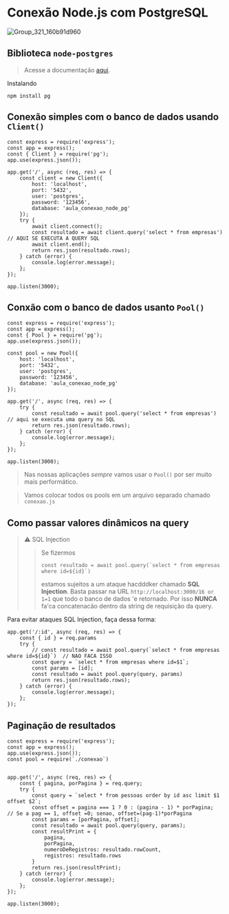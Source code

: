 # Conexão Node.js com PostgreSQL
![Group_321_160b91d960](https://github.com/anapppp/material-de-estudos-js-backend/assets/70073296/d6a5bdeb-0d4f-4194-b846-380675ea5c97)

## Biblioteca `node-postgres`

> Acesse a documentação [aqui](https://node-postgres.com/).

Instalando

```
npm install pg
```

## Conexão simples com o banco de dados usando `Client()`

```
const express = require('express');
const app = express();
const { Client } = require('pg');
app.use(express.json());

app.get('/', async (req, res) => {
    const client = new Client({
        host: 'localhost',
        port: '5432',
        user: 'postgres',
        password: '123456',
        database: 'aula_conexao_node_pg'
    });
    try {
        await client.connect();
        const resultado = await client.query('select * from empresas')    // AQUI SE EXECUTA A QUERY SQL
        await client.end();
        return res.json(resultado.rows);
    } catch (error) {
        console.log(error.message);
    };
});

app.listen(3000);
```


## Conxão com o banco de dados usanto `Pool()`

```
const express = require('express');
const app = express();
const { Pool } = require('pg');
app.use(express.json());

const pool = new Pool({
    host: 'localhost',
    port: '5432',
    user: 'postgres',
    password: '123456',
    database: 'aula_conexao_node_pg'
});

app.get('/', async (req, res) => {
    try {
        const resultado = await pool.query('select * from empresas')    // aqui se executa uma query no SQL
        return res.json(resultado.rows);
    } catch (error) {
        console.log(error.message);
    };
});

app.listen(3000);
```

> Nas nossas aplicações *sempre* vamos  usar o `Pool()` por ser muito mais performático.

> Vamos colocar todos os pools em um arquivo separado chamado `conexao.js`

## Como passar valores dinâmicos na query

> ⚠️ SQL Injection
>> Se fizermos 
>> ```
>> const resultado = await pool.query(`select * from empresas where id=${id}`)
>>```
>> estamos sujeitos a um ataque hacdddker chamado **SQL Injection**. Basta passar na URL `http://localhost:3000/16 or 1=1` que todo o banco de dados 'e retornado.
>> Por isso **NUNCA** fa'ca concatenacão dentro da string de requisição da query. 

Para evitar ataques SQL Injection, faça dessa forma:

```
app.get('/:id', async (req, res) => {
    const { id } = req.params
    try {
        // const resultado = await pool.query(`select * from empresas where id=${id}`)  // NAO FACA ISSO
        const query = `select * from empresas where id=$1`;
        const params = [id];
        const resultado = await pool.query(query, params)
        return res.json(resultado.rows);
    } catch (error) {
        console.log(error.message);
    };
});
```

## Paginação de resultados

```
const express = require('express');
const app = express();
app.use(express.json());
const pool = require(`./conexao`)


app.get('/', async (req, res) => {
    const { pagina, porPagina } = req.query;
    try {
        const query = `select * from pessoas order by id asc limit $1 offset $2`;
        const offset = pagina === 1 ? 0 : (pagina - 1) * porPagina;  // Se a pag == 1, offset =0; senao, offset=(pag-1)*porPagina
        const params = [porPagina, offset];
        const resultado = await pool.query(query, params);
        const resultPrint = {
            pagina,
            porPagina,
            numeroDeRegistros: resultado.rowCount,
            registros: resultado.rows
        }
        return res.json(resultPrint);
    } catch (error) {
        console.log(error.message);
    };
});

app.listen(3000);
```

